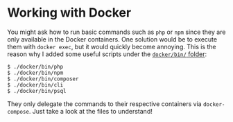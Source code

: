 # Working with Docker

You might ask how to run basic commands such as `php` or `npm` since they are
only available in the Docker containers. One solution would be to execute them
with `docker exec`, but it would quickly become annoying. This is the reason why
I added some useful scripts under the [`docker/bin/` folder](/docker/bin/):

```console
$ ./docker/bin/php
$ ./docker/bin/npm
$ ./docker/bin/composer
$ ./docker/bin/cli
$ ./docker/bin/psql
```

They only delegate the commands to their respective containers via `docker-compose`.
Just take a look at the files to understand!
